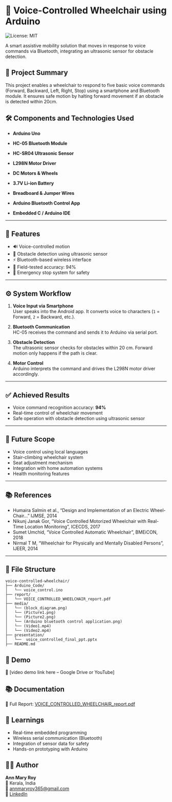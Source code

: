 # 🎤 Voice-Controlled Wheelchair using Arduino
![License: MIT](https://img.shields.io/badge/License-MIT-green.svg)

A smart assistive mobility solution that moves in response to voice commands via Bluetooth, integrating an ultrasonic sensor for obstacle detection.


## 📌 Project Summary

This project enables a wheelchair to respond to five basic voice commands (Forward, Backward, Left, Right, Stop) using a smartphone and Bluetooth module. It ensures safe motion by halting forward movement if an obstacle is detected within 20cm.


## 🛠️ Components and Technologies Used

- **Arduino Uno**
- **HC-05 Bluetooth Module**
- **HC-SR04 Ultrasonic Sensor**
- **L298N Motor Driver**
- **DC Motors & Wheels**
- **3.7V Li-ion Battery**
- **Breadboard & Jumper Wires**
  
- **Arduino Bluetooth Control App**
- **Embedded C / Arduino IDE**
 
---
  
## 🔧 Features

- 🔊 Voice-controlled motion
- 🧠 Obstacle detection using ultrasonic sensor
- ⚡️ Bluetooth-based wireless interface
- 💯 Field-tested accuracy: 94%
- 🚀 Emergency stop system for safety
---

## ⚙️ System Workflow

1. **Voice Input via Smartphone**  
   User speaks into the Android app. It converts voice to characters (`1` = Forward, `2` = Backward, etc.).

2. **Bluetooth Communication**  
   HC-05 receives the command and sends it to Arduino via serial port.

3. **Obstacle Detection**  
   The ultrasonic sensor checks for obstacles within 20 cm. Forward motion only happens if the path is clear.

4. **Motor Control**  
   Arduino interprets the command and drives the L298N motor driver accordingly.

---


## ✅ Achieved Results

- Voice command recognition accuracy: **94%**  
- Real-time control of wheelchair movement  
- Safe operation with obstacle detection using ultrasonic sensor  

---

## 🔭 Future Scope

- Voice control using local languages  
- Stair-climbing wheelchair system  
- Seat adjustment mechanism  
- Integration with home automation systems  
- Health monitoring features  

---

## 📚 References

- Humaira Salmin et al., “Design and Implementation of an Electric Wheel-Chair…” IJMSE, 2014  
- Nikunj Janak Gor, “Voice Controlled Motorized Wheelchair with Real-Time Location Monitoring”, ICECDS, 2017  
- Sumet Umchid, “Voice Controlled Automatic Wheelchair”, BMEiCON, 2018  
- Nirmal T M, “Wheelchair for Physically and Mentally Disabled Persons”, IJEER, 2014  

---



## 📂 File Structure

```
voice-controlled-wheelchair/
├── Arduino_Code/
│   └── voice_control.ino
├── report/
│   └── VOICE_CONTROLLED_WHEELCHAIR_report.pdf
├── media/
│   └── (block_diagram.png)
│   └── (Picture1.png)
│   └── (Picture2.png)
│   └── (Arduino bluetooth control application.png)
│   └── (Video1.mp4)
│   └── (Video2.mp4)
├── presentation/
│   └──  voice_controlled_final_ppt.pptx
├── README.md
```

## 🎥 Demo

🔗 [video demo link here – Google Drive or YouTube]

## 📚 Documentation

📄 Full Report: [VOICE_CONTROLLED_WHEELCHAIR_report.pdf](./report/VOICE_CONTROLLED_WHEELCHAIR_report.pdf)

## 🧠 Learnings

- Real-time embedded programming
- Wireless serial communication (Bluetooth)
- Integration of sensor data for safety
- Hands-on prototyping with Arduino

## 👩‍💻 Author

**Ann Mary Roy**  
📍 Kerala, India  
📧 annmaryroy365@gmail.com  
🔗 [LinkedIn](https://www.linkedin.com/in/annmaryroy)
